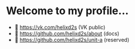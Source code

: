# Welcome to my profile...

- 🥀 https://vk.com/helixd2s (VK public)
- 🥀 https://github.com/helixd2s/about (docs)
- 🥀 https://github.com/helixd2s/unit-a (reserved)

